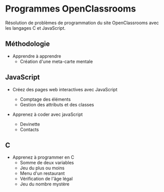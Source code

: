 # Programmes OpenClassrooms

Résolution de problèmes de programmation du site OpenClassrooms avec les langages C et JavaScript.

## Méthodologie

* Apprendre à apprendre
  * Création d'une meta-carte mentale
  
## JavaScript

* Créez des pages web interactives avec JavaScript
  * Comptage des éléments
  * Gestion des attributs et des classes
  
* Apprenez à coder avec javaScript
  * Devinette
  * Contacts
  
## C

* Apprenez à programmer en C
  * Somme de deux variables
  * Jeu du plus ou moins
  * Menu d'un restaurant
  * Vérification de l'âge légal
  * Jeu du nombre mystère
